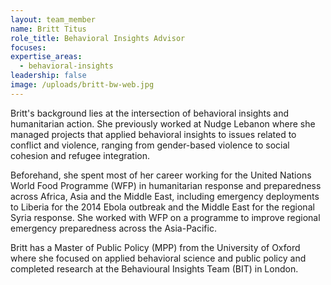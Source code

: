 ```yaml
---
layout: team_member
name: Britt Titus
role_title: Behavioral Insights Advisor
focuses:
expertise_areas:
  - behavioral-insights
leadership: false
image: /uploads/britt-bw-web.jpg
---
```


Britt's background lies at the intersection of behavioral insights and humanitarian action. She previously worked at Nudge Lebanon where she managed projects that applied behavioral insights to issues related to conflict and violence, ranging from gender-based violence to social cohesion and refugee integration.

Beforehand, she spent most of her career working for the United Nations World Food Programme (WFP) in humanitarian response and preparedness across Africa, Asia and the Middle East, including emergency deployments to Liberia for the 2014 Ebola outbreak and the Middle East for the regional Syria response. She worked with WFP on a programme to improve regional emergency preparedness across the Asia-Pacific.

Britt has a Master of Public Policy (MPP) from the University of Oxford where she focused on applied behavioral science and public policy and completed research at the Behavioural Insights Team (BIT) in London.